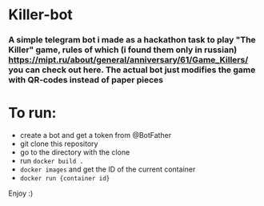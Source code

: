 # Killer-bot

### A simple telegram bot i made as a hackathon task to play "The Killer" game, rules of which (i found them only in russian) https://mipt.ru/about/general/anniversary/61/Game_Killers/ you can check out here. The actual bot just modifies the game with QR-codes instead of paper pieces


# To run:
  - create a bot and get a token from @BotFather
  - git clone this repository
  - go to the directory with the clone
  - run ``` docker build . ```
  - ``` docker images ``` and get the ID of the current container
  - ``` docker run {container id} ```

Enjoy :)
  
